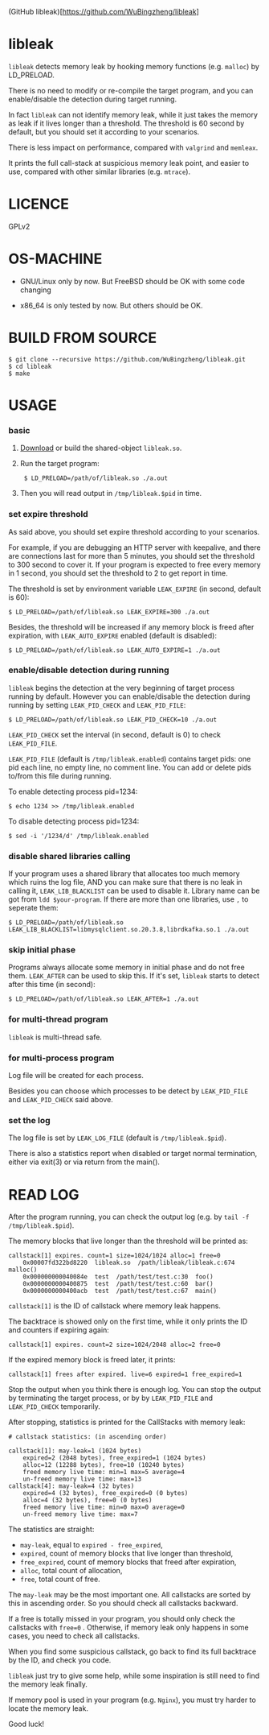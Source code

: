 (GitHub libleak)[https://github.com/WuBingzheng/libleak]

# libleak

`libleak` detects memory leak by hooking memory functions (e.g. `malloc`)
by LD_PRELOAD.

There is no need to modify or re-compile the target program, and you can
enable/disable the detection during target running.

In fact `libleak` can not identify memory leak, while it just takes the
memory as leak if it lives longer than a threshold. The threshold is 60
second by default, but you should set it according to your scenarios.

There is less impact on performance, compared with `valgrind` and `memleax`.

It prints the full call-stack at suspicious memory leak point, and easier
to use, compared with other similar libraries (e.g. `mtrace`).

# LICENCE

GPLv2

# OS-MACHINE

- GNU/Linux only by now. But FreeBSD should be OK with some code changing

- x86_64 is only tested by now. But others should be OK.


# BUILD FROM SOURCE

    $ git clone --recursive https://github.com/WuBingzheng/libleak.git
    $ cd libleak
    $ make


# USAGE

### basic

1. [Download](https://github.com/WuBingzheng/libleak/releases) or build the shared-object `libleak.so`.

2. Run the target program:

        $ LD_PRELOAD=/path/of/libleak.so ./a.out

3. Then you will read output in `/tmp/libleak.$pid` in time.

### set expire threshold

As said above, you should set expire threshold according to your scenarios.

For example, if you are debugging an HTTP server with keepalive, and there are
connections last for more than 5 minutes, you should set the threshold to 300
second to cover it.
If your program is expected to free every memory in 1 second, you should set
the threshold to 2 to get report in time.

The threshold is set by environment variable `LEAK_EXPIRE` (in second, default is 60):

    $ LD_PRELOAD=/path/of/libleak.so LEAK_EXPIRE=300 ./a.out

Besides, the threshold will be increased if any memory block is freed after
expiration, with `LEAK_AUTO_EXPIRE` enabled (default is disabled):

    $ LD_PRELOAD=/path/of/libleak.so LEAK_AUTO_EXPIRE=1 ./a.out

### enable/disable detection during running

`libleak` begins the detection at the very beginning of target process running
by default. However you can enable/disable the detection during running by
setting `LEAK_PID_CHECK` and `LEAK_PID_FILE`:

    $ LD_PRELOAD=/path/of/libleak.so LEAK_PID_CHECK=10 ./a.out

`LEAK_PID_CHECK` set the interval (in second, default is 0) to check `LEAK_PID_FILE`.

`LEAK_PID_FILE` (default is `/tmp/libleak.enabled`) contains target pids:
one pid each line, no empty line, no comment line.
You can add or delete pids to/from this file during running.

To enable detecting process pid=1234:

    $ echo 1234 >> /tmp/libleak.enabled

To disable detecting process pid=1234:

    $ sed -i '/1234/d' /tmp/libleak.enabled

### disable shared libraries calling

If your program uses a shared library that allocates too much memory
which ruins the log file, AND you can make sure that there is no leak in
calling it, `LEAK_LIB_BLACKLIST` can be used to disable it.
Library name can be got from `ldd $your-program`.
If there are more than one libraries, use `,` to seperate them:

    $ LD_PRELOAD=/path/of/libleak.so LEAK_LIB_BLACKLIST=libmysqlclient.so.20.3.8,librdkafka.so.1 ./a.out

### skip initial phase

Programs always allocate some memory in initial phase and do not free them.
`LEAK_AFTER` can be used to skip this. If it's set, `libleak`
starts to detect after this time (in second):

    $ LD_PRELOAD=/path/of/libleak.so LEAK_AFTER=1 ./a.out

### for multi-thread program

`libleak` is multi-thread safe.

### for multi-process program

Log file will be created for each process.

Besides you can choose which processes to be detect by `LEAK_PID_FILE`
and `LEAK_PID_CHECK` said above.

### set the log

The log file is set by `LEAK_LOG_FILE` (default is `/tmp/libleak.$pid`).

There is also a statistics report when disabled or target normal termination,
either via exit(3) or via return from the main().


# READ LOG

After the program running, you can check the output log (e.g. by `tail -f /tmp/libleak.$pid`).

The memory blocks that live longer than the threshold will be printed as:

    callstack[1] expires. count=1 size=1024/1024 alloc=1 free=0
        0x00007fd322bd8220  libleak.so  /path/libleak/libleak.c:674  malloc()
        0x000000000040084e  test  /path/test/test.c:30  foo()
        0x0000000000400875  test  /path/test/test.c:60  bar()
        0x0000000000400acb  test  /path/test/test.c:67  main()

`callstack[1]` is the ID of callstack where memory leak happens.

The backtrace is showed only on the first time, while it only prints
the ID and counters if expiring again:

    callstack[1] expires. count=2 size=1024/2048 alloc=2 free=0

If the expired memory block is freed later, it prints:

    callstack[1] frees after expired. live=6 expired=1 free_expired=1

Stop the output when you think there is enough log.
You can stop the output by terminating the target process,
or by by `LEAK_PID_FILE` and `LEAK_PID_CHECK` temporarily.

After stopping, statistics is printed for the CallStacks with memory leak:

    # callstack statistics: (in ascending order)

    callstack[1]: may-leak=1 (1024 bytes)
        expired=2 (2048 bytes), free_expired=1 (1024 bytes)
        alloc=12 (12288 bytes), free=10 (10240 bytes)
        freed memory live time: min=1 max=5 average=4
        un-freed memory live time: max=13
    callstack[4]: may-leak=4 (32 bytes)
        expired=4 (32 bytes), free_expired=0 (0 bytes)
        alloc=4 (32 bytes), free=0 (0 bytes)
        freed memory live time: min=0 max=0 average=0
        un-freed memory live time: max=7

The statistics are straight:

  - `may-leak`, equal to `expired - free_expired`,
  - `expired`, count of memory blocks that live longer than threshold,
  - `free_expired`, count of memory blocks that freed after expiration,
  - `alloc`, total count of allocation,
  - `free`, total count of free.

The `may-leak` may be the most important one. All callstacks are sorted by this in ascending order.
So you should check all callstacks backward.

If a free is totally missed in your program, you should only check the callstacks with `free=0` .
Otherwise, if memory leak only happens in some cases, you need to check all callstacks.

When you find some suspicious callstack, go back to find its full backtrace by the ID, and check you code.

`libleak` just try to give some help, while some inspiration is still need to find the memory leak finally.

If memory pool is used in your program (e.g. `Nginx`), you must try harder to locate the memory leak.

Good luck!
